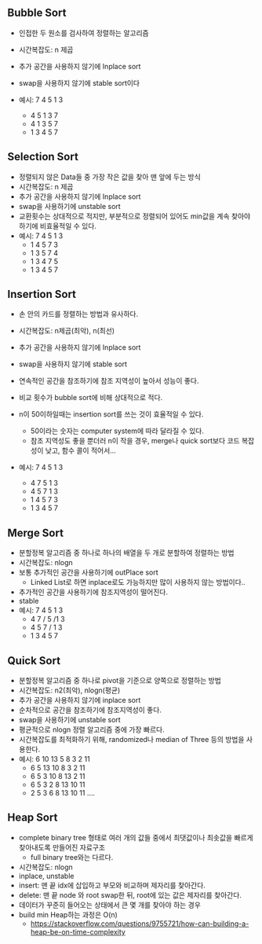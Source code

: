## Bubble Sort

- 인접한 두 원소를 검사하여 정렬하는 알고리즘
- 시간복잡도: n 제곱
- 추가 공간을 사용하지 않기에 Inplace sort
- swap을 사용하지 않기에 stable sort이다

- 예시: 7 4 5 1 3
  - 4 5 1 3 7
  - 4 1 3 5 7
  - 1 3 4 5 7
  
## Selection Sort
- 정렬되지 않은 Data들 중 가장 작은 값을 찾아 맨 앞에 두는 방식
- 시간복잡도: n 제곱
- 추가 공간을 사용하지 않기에 Inplace sort
- swap을 사용하기에 unstable sort
- 교환횟수는 상대적으로 적지만, 부분적으로 정렬되어 있어도 min값을 계속 찾아야 하기에 비효율적일 수 있다.
- 예시: 7 4 5 1 3
  - 1 4 5 7 3
  - 1 3 5 7 4
  - 1 3 4 7 5
  - 1 3 4 5 7
  
## Insertion Sort
- 손 안의 카드를 정렬하는 방법과 유사하다.
- 시간복잡도: n제곱(최악), n(최선)
- 추가 공간을 사용하지 않기에 Inplace sort
- swap을 사용하지 않기에 stable sort
- 연속적인 공간을 참조하기에 참조 지역성이 높아서 성능이 좋다.
- 비교 횟수가 bubble sort에 비해 상대적으로 적다.
- n이 50이하일때는  insertion sort를 쓰는 것이 효율적일 수 있다.
  - 50이라는 숫자는 computer system에 따라 달라질 수 있다.
  - 참조 지역성도 좋을 뿐더러 n이 작을 경우, merge나 quick sort보다 코드 복잡성이 낮고, 함수 콜이 적어서...
  
- 예시: 7 4 5 1 3
  - 4 7 5 1 3
  - 4 5 7 1 3
  - 1 4 5 7 3
  - 1 3 4 5 7

## Merge Sort
- 분할정복 알고리즘 중 하나로 하나의 배열을 두 개로 분할하여 정렬하는 방법
- 시간복잡도: nlogn
- 보통 추가적인 공간을 사용하기에 outPlace sort
  - Linked List로 하면 inplace로도 가능하지만 많이 사용하지 않는 방법이다..
- 추가적인 공간을 사용하기에 참조지역성이 떨어진다.
- stable
- 예시: 7 4 5 1 3
  - 4 7 / 5 /1 3
  - 4 5 7 / 1 3
  - 1 3 4 5 7

## Quick Sort
- 분할정복 알고리즘 중 하나로 pivot을 기준으로 양쪽으로 정렬하는 방법
- 시간복잡도: n2(최악), nlogn(평균)
- 추가 공간을 사용하지 않기에 inplace sort
- 순차적으로 공간을 참조하기에 참조지역성이 좋다.
- swap을 사용하기에 unstable sort
- 평균적으로 nlogn 정렬 알고리즘 중에 가장 빠르다.
- 시간복잡도를 최적화하기 위해, randomized나 median of Three 등의 방법을 사용한다.
- 예시: 6 10 13 5 8 3 2 11
  - 6 5 13 10 8 3 2 11
  - 6 5 3 10 8 13 2 11
  - 6 5 3 2 8 13 10 11
  - 2 5 3 6 8 13 10 11
  ....

## Heap Sort
- complete binary tree 형태로 여러 개의 값들 중에서 최댓값이나 최솟값을 빠르게 찾아내도록 만들어진 자료구조
  - full binary tree와는 다르다.
- 시간복잡도: nlogn
- inplace, unstable
- insert: 맨 끝 idx에 삽입하고 부모와 비교하며 제자리를 찾아간다.
- delete: 맨 끝 node 와 root swap한 뒤, root에 있는 값은 제자리를 찾아간다.
- 데이터가 꾸준히 들어오는 상태에서 큰 몇 개를 찾아야 하는 경우
- build min Heap하는 과정은 O(n)
  - https://stackoverflow.com/questions/9755721/how-can-building-a-heap-be-on-time-complexity
